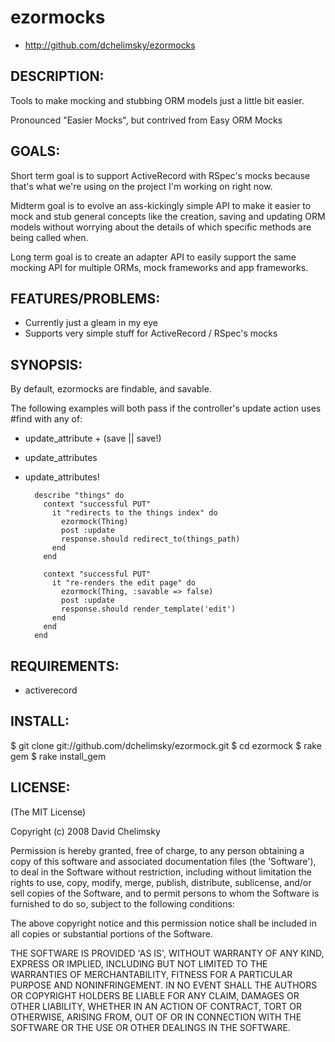 # ezormocks

* http://github.com/dchelimsky/ezormocks

## DESCRIPTION:

Tools to make mocking and stubbing ORM models just a little bit easier.

Pronounced "Easier Mocks", but contrived from Easy ORM Mocks

## GOALS:

Short term goal is to support ActiveRecord with RSpec's mocks because that's
what we're using on the project I'm working on right now.

Midterm goal is to evolve an ass-kickingly simple API to make it easier to mock and stub general concepts like the creation, saving and updating ORM models without worrying about the details of which specific methods are being called when.

Long term goal is to create an adapter API to easily support the same mocking API for multiple ORMs, mock frameworks and app frameworks.

## FEATURES/PROBLEMS:

* Currently just a gleam in my eye
* Supports very simple stuff for ActiveRecord / RSpec's mocks

## SYNOPSIS:

By default, ezormocks are findable, and savable.

The following examples will both pass if the controller's update action uses #find with any of:
* update_attribute + (save || save!)
* update_attributes
* update_attributes!

        describe "things" do
          context "successful PUT"
            it "redirects to the things index" do
              ezormock(Thing)
              post :update
              response.should redirect_to(things_path)
            end
          end

          context "successful PUT"
            it "re-renders the edit page" do
              ezormock(Thing, :savable => false)
              post :update
              response.should render_template('edit')
            end
          end
        end

## REQUIREMENTS:

* activerecord

## INSTALL:

  $ git clone git://github.com/dchelimsky/ezormock.git
  $ cd ezormock
  $ rake gem
  $ rake install_gem

## LICENSE:

(The MIT License)

Copyright (c) 2008 David Chelimsky

Permission is hereby granted, free of charge, to any person obtaining
a copy of this software and associated documentation files (the
'Software'), to deal in the Software without restriction, including
without limitation the rights to use, copy, modify, merge, publish,
distribute, sublicense, and/or sell copies of the Software, and to
permit persons to whom the Software is furnished to do so, subject to
the following conditions:

The above copyright notice and this permission notice shall be
included in all copies or substantial portions of the Software.

THE SOFTWARE IS PROVIDED 'AS IS', WITHOUT WARRANTY OF ANY KIND,
EXPRESS OR IMPLIED, INCLUDING BUT NOT LIMITED TO THE WARRANTIES OF
MERCHANTABILITY, FITNESS FOR A PARTICULAR PURPOSE AND NONINFRINGEMENT.
IN NO EVENT SHALL THE AUTHORS OR COPYRIGHT HOLDERS BE LIABLE FOR ANY
CLAIM, DAMAGES OR OTHER LIABILITY, WHETHER IN AN ACTION OF CONTRACT,
TORT OR OTHERWISE, ARISING FROM, OUT OF OR IN CONNECTION WITH THE
SOFTWARE OR THE USE OR OTHER DEALINGS IN THE SOFTWARE.